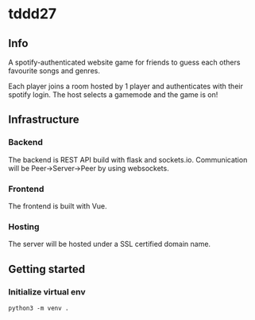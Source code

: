 # tddd27

## Info

A spotify-authenticated website game for friends to guess each others favourite songs and genres. 

Each player joins a room hosted by 1 player and authenticates with their spotify login. The host selects a gamemode and the game is on!

## Infrastructure
### Backend
The backend is REST API build with flask and sockets.io. Communication will be Peer->Server->Peer by using websockets. 

### Frontend
The frontend is built with Vue. 

### Hosting
The server will be hosted under a SSL certified domain name. 

## Getting started

### Initialize virtual env
`python3 -m venv .`


